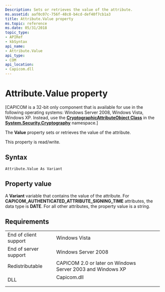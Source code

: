 ```yaml
---
Description: Sets or retrieves the value of the attribute.
ms.assetid: aaf0c07c-756f-48c8-b4cd-def40f7cb1a3
title: Attribute.Value property
ms.topic: reference
ms.date: 05/31/2018
topic_type: 
- APIRef
- kbSyntax
api_name: 
- Attribute.Value
api_type: 
- COM
api_location: 
- Capicom.dll
---
```


# Attribute.Value property

\[CAPICOM is a 32-bit only component that is available for use in the following operating systems: Windows Server 2008, Windows Vista, Windows XP. Instead, use the [**CryptographicAttributeObject Class**](/dotnet/api/system.security.cryptography.cryptographicattributeobject?view=dotnet-plat-ext-3.1&preserve-view=true) in the [**System.Security.Cryptography**](/previous-versions/windows/) namespace.\]

The **Value** property sets or retrieves the value of the attribute.

This property is read/write.

## Syntax


```VB
Attribute.Value As Variant
```



## Property value

A **Variant** variable that contains the value of the attribute. For **CAPICOM\_AUTHENTICATED\_ATTRIBUTE\_SIGNING\_TIME** attributes, the data type is **DATE**. For all other attributes, the property value is a string.

## Requirements



|                                  |                                                                                        |
|----------------------------------|----------------------------------------------------------------------------------------|
| End of client support<br/> | Windows Vista<br/>                                                               |
| End of server support<br/> | Windows Server 2008<br/>                                                         |
| Redistributable<br/>       | CAPICOM 2.0 or later on Windows Server 2003 and Windows XP<br/>                  |
| DLL<br/>                   | <dl> <dt>Capicom.dll</dt> </dl> |



 

 
